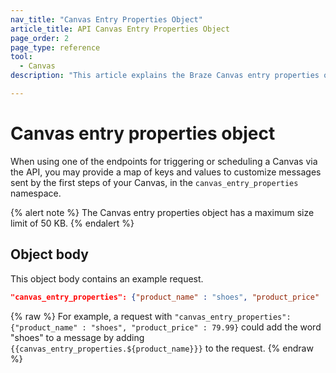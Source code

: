 ```yaml
---
nav_title: "Canvas Entry Properties Object"
article_title: API Canvas Entry Properties Object
page_order: 2
page_type: reference
tool:
  - Canvas
description: "This article explains the Braze Canvas entry properties object."

---
```


# Canvas entry properties object

When using one of the endpoints for triggering or scheduling a Canvas via the API, you may provide a map of keys and values to customize messages sent by the first steps of your Canvas, in the `canvas_entry_properties` namespace.

{% alert note %}
The Canvas entry properties object has a maximum size limit of 50 KB. 
{% endalert %}

## Object body

This object body contains an example request.

```json
"canvas_entry_properties": {"product_name" : "shoes", "product_price" : 79.99}
```

{% raw %}
For example, a request with `"canvas_entry_properties": {"product_name" : "shoes", "product_price" : 79.99}` could add the word "shoes" to a message by adding ```{{canvas_entry_properties.${product_name}}}``` to the request.
{% endraw %}
